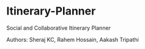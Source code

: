 # Itinerary-Planner
Social and Collaborative Itinerary Planner

Authors: Sheraj KC, Rahem Hossain, Aakash Tripathi
